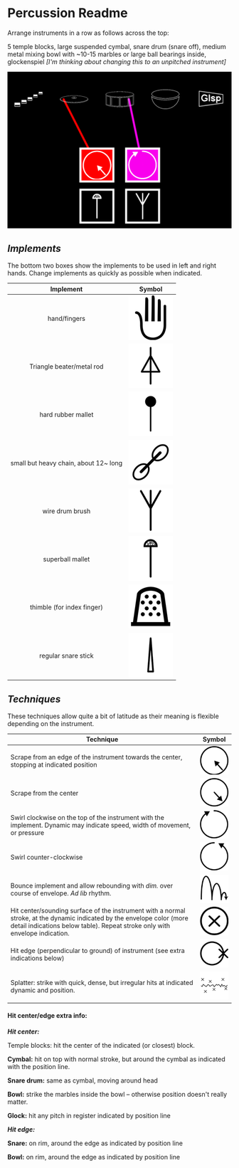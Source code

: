 # Percussion Readme

Arrange instruments in a row as follows across the top:

5 temple blocks, large suspended cymbal, snare drum (snare off), medium metal mixing bowl with ~10-15 marbles or large ball bearings inside, glockenspiel *[I'm thinking about changing this to an unpitched instrument]*

![perc](https://github.com/jasoncharney/syllabary/blob/master/readme-imgs/perc.png?raw=true)

## *Implements*
The bottom two boxes show the implements to be used in left and right hands. Change implements as quickly as possible when indicated. 

| Implement                             | Symbol                                                                                                 |
| :-----------------------------------: | :----------------------------------------------------------------------------------------------------: |
| hand/fingers                          | ![hand](https://github.com/jasoncharney/syllabary/blob/master/readme-imgs/hand.png?raw=true)           |
| Triangle beater/metal rod             | ![beater](https://github.com/jasoncharney/syllabary/blob/master/readme-imgs/beater.png?raw=true)       |
| hard rubber mallet                    | ![mallet](https://github.com/jasoncharney/syllabary/blob/master/readme-imgs/mallet.png?raw=true)       |
| small but heavy chain, about 12~ long | ![chain](https://github.com/jasoncharney/syllabary/blob/master/readme-imgs/chain.png?raw=true)         |
| wire drum brush                       | ![brush](https://github.com/jasoncharney/syllabary/blob/master/readme-imgs/brush.png?raw=true)         |
| superball mallet                      | ![superball](https://github.com/jasoncharney/syllabary/blob/master/readme-imgs/superball.png?raw=true) |
| thimble (for index finger)            | ![thimble](https://github.com/jasoncharney/syllabary/blob/master/readme-imgs/thimble.png?raw=true)     |
| regular snare stick                   | ![stick](https://github.com/jasoncharney/syllabary/blob/master/readme-imgs/stick.png?raw=true)         |

## *Techniques*

These techniques allow quite a bit of latitude as their meaning is flexible depending on the instrument.

| Technique                                                                                                                                                                                              | Symbol                                                                                                           |
| ------------------------------------------------------------------------------------------------------------------------------------------------------------------------------------------------------ | :--------------------------------------------------------------------------------------------------------------: |
| Scrape from an edge of the instrument towards the center, stopping at indicated position                                                                                                               | ![scrapetocenter](https://github.com/jasoncharney/syllabary/blob/master/readme-imgs/scrapetocenter.png?raw=true) |
| Scrape from the center                                                                                                                                                                                 | ![scrapetoedge](https://github.com/jasoncharney/syllabary/blob/master/readme-imgs/scrapetoedge.png?raw=true)     |
| Swirl clockwise on the top of the instrument with the implement. Dynamic may indicate speed, width of movement, or pressure                                                                            | ![swirlcw](https://github.com/jasoncharney/syllabary/blob/master/readme-imgs/swirlcw.png?raw=true)               |
| Swirl counter-clockwise                                                                                                                                                                                | ![swirlccw](https://github.com/jasoncharney/syllabary/blob/master/readme-imgs/swirlccw.png?raw=true)             |
| Bounce implement and allow rebounding with *dim.* over course of envelope. *Ad lib* rhythm.                                                                                                            | ![bounce](https://github.com/jasoncharney/syllabary/blob/master/readme-imgs/bounce.png?raw=true)                 |
| Hit center/sounding surface of the instrument with a normal stroke, at the dynamic indicated by the envelope color (more detail indications below table). Repeat stroke only with envelope indication. | ![hitcenter](https://github.com/jasoncharney/syllabary/blob/master/readme-imgs/hitcenter.png?raw=true)           |
| Hit edge (perpendicular to ground) of instrument (see extra indications below)                                                                                                                         | ![hiteedge](https://github.com/jasoncharney/syllabary/blob/master/readme-imgs/hitedge.png?raw=true)              |
| Splatter: strike with quick, dense, but irregular hits at indicated dynamic and position.                                                                                                              | ![splatter](https://github.com/jasoncharney/syllabary/blob/master/readme-imgs/smatter.png?raw=true)              |





#### Hit center/edge extra info:
***Hit center:***

Temple blocks: hit the center of the indicated (or closest) block.

**Cymbal:** hit on top with normal stroke, but around the cymbal as indicated with the position line.

**Snare drum:** same as cymbal, moving around head

**Bowl:** strike the marbles inside the bowl – otherwise position doesn't really matter.

**Glock:** hit any pitch in register indicated by position line

***Hit edge:***

**Snare:** on rim, around the edge as indicated by position line

**Bowl:** on rim, around the edge as indicated by position line


